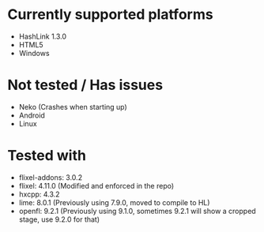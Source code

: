 # Currently supported platforms
- HashLink 1.3.0
- HTML5
- Windows

# Not tested / Has issues
- Neko (Crashes when starting up)
- Android
- Linux

# Tested with
- flixel-addons: 3.0.2
- flixel: 4.11.0 (Modified and enforced in the repo)
- hxcpp: 4.3.2
- lime: 8.0.1 (Previously using 7.9.0, moved to compile to HL)
- openfl: 9.2.1 (Previously using 9.1.0, sometimes 9.2.1 will show a cropped stage, use 9.2.0 for that)